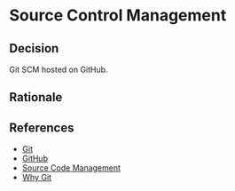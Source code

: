# Source Control Management

## Decision

Git SCM hosted on GitHub.

## Rationale

## References

- [Git](https://git-scm.com/)
- [GitHub](https://github.com/)
- [Source Code Management](https://www.atlassian.com/git/tutorials/source-code-management)
- [Why Git](https://www.atlassian.com/git/tutorials/why-git)
